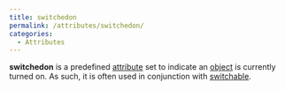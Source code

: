 ```yaml
---
title: switchedon
permalink: /attributes/switchedon/
categories: 
  - Attributes
---
```


**switchedon** is a predefined [attribute](/attributes/) set to
indicate an [object](/globals/object/) is currently turned on. As such,
it is often used in conjunction with
[switchable](/attributes/switchable/).
